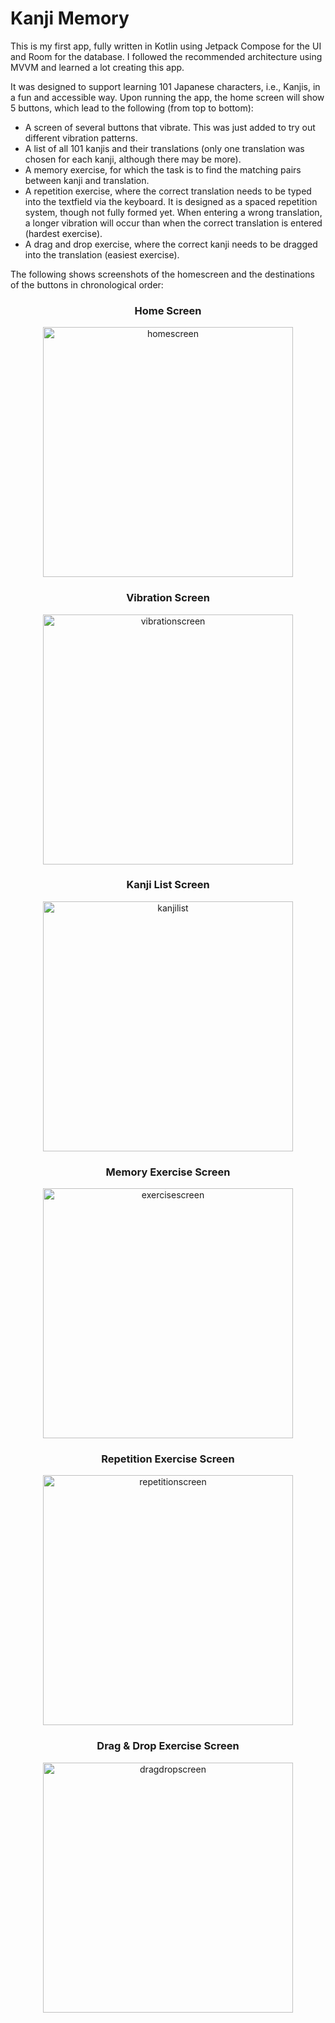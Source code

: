 # Kanji Memory

This is my first app, fully written in Kotlin using Jetpack Compose for the UI and Room for the database. I followed the recommended architecture using MVVM and learned a lot creating this app.

It was designed to support learning 101 Japanese characters, i.e., Kanjis, in a fun and accessible way. 
Upon running the app, the home screen will show 5 buttons, which lead to the following (from top to bottom): 
- A screen of several buttons that vibrate. This was just added to try out different vibration patterns.
- A list of all 101 kanjis and their translations (only one translation was chosen for each kanji, although there may be more).
- A memory exercise, for which the task is to find the matching pairs between kanji and translation.
- A repetition exercise, where the correct translation needs to be typed into the textfield via the keyboard. It is designed as a spaced repetition system, though not fully formed yet. When entering a wrong translation, a longer vibration will occur than when the correct translation is entered (hardest exercise).
- A drag and drop exercise, where the correct kanji needs to be dragged into the translation (easiest exercise).

The following shows screenshots of the homescreen and the destinations of the buttons in chronological order: 

<div align="center">
  <h3>Home Screen</h3>
  <img src="HomeScreen.png" alt="homescreen" width="400"/><br>
  
  <h3>Vibration Screen</h3>
  <img src="VibrationScreen.png" alt="vibrationscreen" width="400"/><br>

  <h3>Kanji List Screen</h3>
  <img src="KanjiList.png" alt="kanjilist" width="400"/><br>

  <h3>Memory Exercise Screen</h3>
  <img src="ExerciseScreen.png" alt="exercisescreen" width="400"/><br>

  <h3>Repetition Exercise Screen</h3>
  <img src="RepetitionExercise.png" alt="repetitionscreen" width="400"/><br>

  <h3>Drag & Drop Exercise Screen</h3>
  <img src="DragDropExercise.png" alt="dragdropscreen" width="400"/>
</div>
